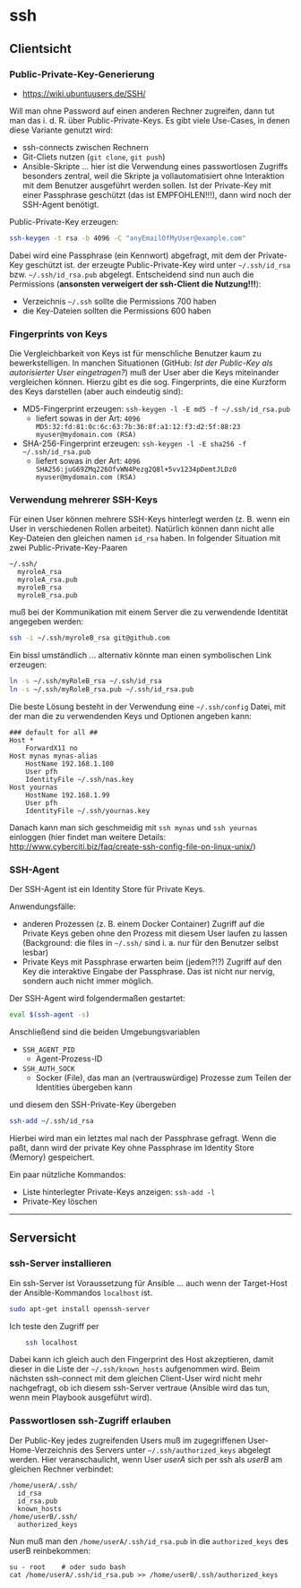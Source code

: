 # ssh

## Clientsicht

### Public-Private-Key-Generierung

* https://wiki.ubuntuusers.de/SSH/

Will man ohne Password auf einen anderen Rechner zugreifen, dann tut man das i. d. R. über Public-Private-Keys. Es gibt viele Use-Cases, in denen diese Variante genutzt wird:

* ssh-connects zwischen Rechnern
* Git-Cliets nutzen (``git clone``, ``git push``)
* Ansible-Skripte ... hier ist die Verwendung eines passwortlosen Zugriffs besonders zentral, weil die Skripte ja vollautomatisiert ohne Interaktion mit dem Benutzer ausgeführt werden sollen. Ist der Private-Key mit einer Passphrase geschützt (das ist EMPFOHLEN!!!), dann wird noch der SSH-Agent benötigt.

Public-Private-Key erzeugen:

```bash
ssh-keygen -t rsa -b 4096 -C "anyEmailOfMyUser@example.com"
```

Dabei wird eine Passphrase (ein Kennwort) abgefragt, mit dem der Private-Key geschützt ist. der erzeugte Public-Private-Key wird unter ``~/.ssh/id_rsa`` bzw. ``~/.ssh/id_rsa.pub`` abgelegt. Entscheidend sind nun auch die Permissions (**ansonsten verweigert der ssh-Client die Nutzung!!!**):

* Verzeichnis ``~/.ssh`` sollte die Permissions 700 haben
* die Key-Dateien sollten die Permissions 600 haben

### Fingerprints von Keys

Die Vergleichbarkeit von Keys ist für menschliche Benutzer kaum zu bewerkstelligen. In manchen Situationen (GitHub: *Ist der Public-Key als autorisierter User eingetragen?*) muß der User aber die Keys miteinander vergleichen können. Hierzu gibt es die sog. Fingerprints, die eine Kurzform des Keys darstellen (aber auch eindeutig sind):

* MD5-Fingerprint erzeugen: ``ssh-keygen -l -E md5 -f ~/.ssh/id_rsa.pub``
  * liefert sowas in der Art: ``4096 MD5:32:fd:81:0c:6c:63:7b:36:8f:a1:12:f3:d2:5f:88:23 myuser@mydomain.com (RSA)``
* SHA-256-Fingerprint erzeugen: ``ssh-keygen -l -E sha256 -f ~/.ssh/id_rsa.pub``
  * liefert sowas in der Art: ``4096 SHA256:juG69ZMq226OfvWN4Pezg2Q8l+5vv1234pDemtJLDz0 myuser@mydomain.com (RSA)``

### Verwendung mehrerer SSH-Keys

Für einen User können mehrere SSH-Keys hinterlegt werden (z. B. wenn ein User in verschiedenen Rollen arbeitet). Natürlich können dann nicht alle Key-Dateien den gleichen namen ``id_rsa`` haben. In folgender Situation mit zwei Public-Private-Key-Paaren

    ~/.ssh/
      myroleA_rsa
      myroleA_rsa.pub
      myroleB_rsa
      myroleB_rsa.pub
      
muß bei der Kommunikation mit einem Server die zu verwendende Identität angegeben werden:

```bash
ssh -i ~/.ssh/myroleB_rsa git@github.com
```

Ein bissl umständlich ... alternativ könnte man einen symbolischen Link erzeugen:

```bash
ln -s ~/.ssh/myRoleB_rsa ~/.ssh/id_rsa
ln -s ~/.ssh/myRoleB_rsa.pub ~/.ssh/id_rsa.pub
```

Die beste Lösung besteht in der Verwendung eine ``~/.ssh/config`` Datei, mit der man die zu verwendenden Keys und Optionen angeben kann:

```properties
### default for all ##
Host *
    ForwardX11 no
Host mynas mynas-alias
    HostName 192.168.1.100
    User pfh
    IdentityFile ~/.ssh/nas.key
Host yournas
    HostName 192.168.1.99
    User pfh
    IdentityFile ~/.ssh/yournas.key
```

Danach kann man sich geschmeidig mit ``ssh mynas`` und ``ssh yournas`` einloggen (hier findet man weitere Details: http://www.cyberciti.biz/faq/create-ssh-config-file-on-linux-unix/)

### SSH-Agent

Der SSH-Agent ist ein Identity Store für Private Keys.

Anwendungsfälle:

* anderen Prozessen (z. B. einem Docker Container) Zugriff auf die Private Keys geben ohne den Prozess mit diesem User laufen zu lassen (Background: die files in `~/.ssh/` sind i. a. nur für den Benutzer selbst lesbar)
* Private Keys mit Passphrase erwarten beim (jedem?!?) Zugriff auf den Key die interaktive Eingabe der Passphrase. Das ist nicht nur nervig, sondern auch nicht immer möglich.

Der SSH-Agent wird folgendermaßen gestartet:

```bash
eval $(ssh-agent -s)
```

Anschließend sind die beiden Umgebungsvariablen

* `SSH_AGENT_PID`
  * Agent-Prozess-ID
* `SSH_AUTH_SOCK`
  * Socker (File), das man an (vertrauswürdige) Prozesse zum Teilen der Identities übergeben kann

und diesem den SSH-Private-Key übergeben

```bash
ssh-add ~/.ssh/id_rsa
```

Hierbei wird man ein letztes mal nach der Passphrase gefragt. Wenn die paßt, dann wird der private Key ohne Passphrase im Identity Store (Memory) gespeichert.

Ein paar nützliche Kommandos:

* Liste hinterlegter Private-Keys anzeigen: `ssh-add -l`
* Private-Key löschen

---

## Serversicht

### ssh-Server installieren

Ein ssh-Server ist Voraussetzung für Ansible ... auch wenn der Target-Host der Ansible-Kommandos ``localhost`` ist.

```bash
sudo apt-get install openssh-server
```

Ich teste den Zugriff per

```bash
    ssh localhost
```

Dabei kann ich gleich auch den Fingerprint des Host akzeptieren, damit dieser in die Liste der ``~/.ssh/known_hosts`` aufgenommen wird. Beim nächsten ssh-connect mit dem gleichen Client-User wird nicht mehr nachgefragt, ob ich diesem ssh-Server vertraue (Ansible wird das tun, wenn mein Playbook ausgeführt wird).

### Passwortlosen ssh-Zugriff erlauben

Der Public-Key jedes zugreifenden Users muß im zugegriffenen User-Home-Verzeichnis des Servers unter ``~/.ssh/authorized_keys`` abgelegt werden. Hier veranschaulicht, wenn User *userA* sich per ssh als *userB* am gleichen Rechner verbindet:

    /home/userA/.ssh/
      id_rsa
      id_rsa.pub
      known_hosts
    /home/userB/.ssh/
      authorized_keys
      
Nun muß man den ``/home/userA/.ssh/id_rsa.pub`` in die ``authorized_keys`` des userB reinbekommen:

    su - root    # oder sudo bash
    cat /home/userA/.ssh/id_rsa.pub >> /home/userB/.ssh/authorized_keys
